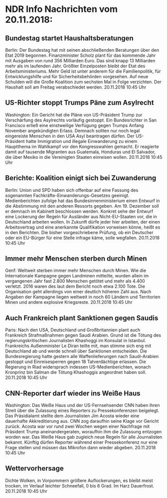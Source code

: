 # NDR Info Nachrichten vom 20.11.2018:


## Bundestag startet Haushaltsberatungen
Berlin: Der Bundestag hat mit seinen abschließenden Beratungen über den Etat 2019 begonnen. Finanzminister Scholz plant für das kommende Jahr mit Ausgaben von rund 356 Milliarden Euro. Das sind knapp 13 Milliarden mehr als im laufenden Jahr. Größter Einzelposten bleibt der Etat des Arbeitsministeriums. Mehr Geld ist unter anderem für die Familienpolitik, für Entwicklungshilfe und für Sicherheitsbehörden vorgesehen. Auf neue Schulden will die Große Koalition zum sechsten Mal in Folge verzichten. Der Haushalt soll am Freitag verabschiedet werden. 20.11.2018 10:45 Uhr 

## US-Richter stoppt Trumps Päne zum Asylrecht
Washington: Ein Gericht hat die Pläne von US-Präsident Trump zur Verschärfung des Asylrechts vorläufig gestoppt. Ein Bundesrichter in San Francisco erließ eine einstweilige Verfügung gegen Trumps Anfang November angekündigten Erlass. Demnach sollten nur noch legal eingereiste Menschen in den USA Asyl beantragen dürfen. Der US-Präsident hatte Immigration und illegale Einwanderung zu einem Hauptthema im Wahlkampf vor den Kongresswahlen gemacht. Er reagierte damit auf tausende Migranten aus Guatemala, Honduras und El Salvador, die über Mexiko in die Vereinigten Staaten einreisen wollen. 20.11.2018 10:45 Uhr 

## Berichte: Koalition einigt sich bei  Zuwanderung
Berlin:          Union und SPD haben sich offenbar auf eine Fassung des sogenannten Fachkräfte-Einwanderungs-Gesetzes geeinigt. Medienberichten zufolge hat das Bundesinnenministerium einen Entwurf in die Abstimmung mit den anderen Ressorts gegeben. Am 19. Dezember soll er demnach im Kabinett beschlossen werden. Konkret sehe der Entwurf eine Lockerung der Regeln für Ausländer aus Nicht-EU-Staaten vor, die in Deutschland arbeiten wollen. In Zukunft dürfe jeder hier arbeiten, der einen Arbeitsvertrag und eine anerkannte Qualifikation vorweisen könne, heißt es in den Berichten. Die bisher vorgeschriebene Prüfung, ob ein Deutscher oder ein EU-Bürger für eine Stelle infrage käme, solle wegfallen. 20.11.2018 10:45 Uhr 

## Immer mehr Menschen sterben durch Minen
Genf: Weltweit sterben immer mehr Menschen durch Minen. Wie die Internationale Kampagne gegen Landminen mitteilte, wurden allein im vergangenen Jahr fast 2.800 Menschen getötet und mehr als 4.400 verletzt. 2016 waren des laut dem Bericht noch etwa 2.100 Tote. Die Organisation geht allerdings von einer deutlich höheren Zahl aus. Nach Angaben der Kampagne liegen weltweit in noch 60 Ländern und Territorien Minen und andere explosive Kriegsreste. 20.11.2018 10:45 Uhr 

## Auch Frankreich plant Sanktionen gegen Saudis
Paris:	Nach den USA, Deutschland und Großbritannien plant auch Frankreich Strafmaßnahmen gegen Saudi Arabien. Grund ist die Tötung des regierungskritischen Journalisten Khashoggi im Konsulat in Istanbul. Frankreichs Außenminister Le Diran teilte mit, man stimme sich eng mit Deutschland ab und werde schnell über Sanktionen entscheiden. Die Bundesregierung hatte gestern alle Waffenlieferungen nach Saudi-Arabien gestoppt und Einreisesperren gegen 18 Tatverdächtige erlassen. Die Regierung in Riad widersprach indessen US-Medienberichten, wonach Kronprinz bin Salman die Tötung Khashoggis angeordnet haben soll. 20.11.2018 10:45 Uhr 

## CNN-Reporter darf wieder ins Weiße Haus
Washington:	Das Weiße Haus und der US-Fernsehsender CNN haben ihren Streit über die Zulassung eines Reporters zu Pressekonferenzen beigelegt. Das Präsidialamt stellte dem Journalisten Jim Acosta wieder eine dauerhafte Akkreditierung aus. CNN zog daraufhin seine Klage vor Gericht zurück. Acosta war vor rund zwei Wochen wegen einer Nachfrage mit Präsident Trump aneinandergeraten, woraufhin ihm die Zulassung entzogen worden war. Das Weiße Haus gab zugleich neue Regeln für alle Journalisten bekannt. Künftig dürfen Reporter während einer Pressekonferenz nur eine Frage stellen und müssen das Mikrofon dann wieder abgeben. 20.11.2018 10:45 Uhr 

## Wettervorhersage
Dichte Wolken, in Vorpommern größere Auflockerungen, es bleibt meist trocken, im Verlauf leichter Schneefall, 0 bis 6 Grad. Im Harz Dauerfrost. 20.11.2018 10:45 Uhr 
